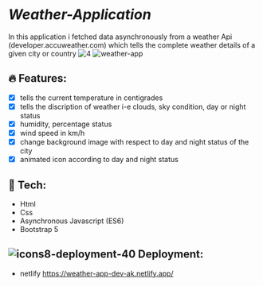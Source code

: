 # **_Weather-Application_**

In this application i fetched data asynchronously from a weather Api (developer.accuweather.com) which tells the complete weather details of a given city or country
![4](https://user-images.githubusercontent.com/66128446/153754674-47e02052-c729-43b3-a8be-5d59e6510760.PNG)
![weather-app](https://user-images.githubusercontent.com/66128446/153754682-8d8d1c57-be4f-4e18-bd85-d3fe4e421904.jpg)



## 🔥 Features:

- [x] tells the current temperature in centigrades
- [x] tells the discription of weather i-e clouds, sky condition, day or night status
- [x] humidity, percentage status
- [x] wind speed in km/h
- [x] change background image with respect to day and night status of the city
- [x] animated icon according to day and night status 

## 🚀 Tech:

- Html
- Css
- Asynchronous Javascript (ES6)
- Bootstrap 5

## ![icons8-deployment-40](https://user-images.githubusercontent.com/66128446/158442096-8ff90d02-ae07-4254-b10d-cf2109c05339.png) Deployment:
- netlify
    https://weather-app-dev-ak.netlify.app/
